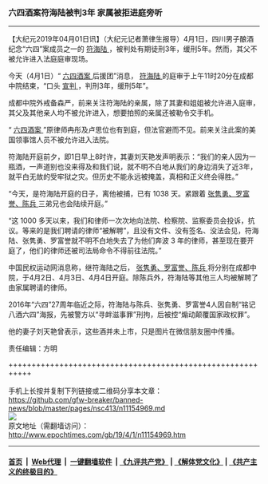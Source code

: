### 六四酒案符海陆被判3年 家属被拒进庭旁听
------------------------

<p>
 【大纪元2019年04月01日讯】（大纪元记者萧律生报导）4月1日，四川男子酿酒纪念“六四”案成员之一的
 <a href="http://www.epochtimes.com/gb/tag/%E7%AC%A6%E6%B5%B7%E9%99%86.html">
  符海陆
 </a>
 ，被判处有期徒刑3年，缓刑5年。然而，其父不被允许进入法庭庭审现场。
</p>
<p>
 今天（4月1日）“
 <a href="http://www.epochtimes.com/gb/tag/%E5%85%AD%E5%9B%9B%E9%85%92%E6%A1%88.html">
  六四酒案
 </a>
 后援团”消息，
 <a href="http://www.epochtimes.com/gb/tag/%E7%AC%A6%E6%B5%B7%E9%99%86.html">
  符海陆
 </a>
 的庭审于上午11时20分在成都中院结束，“口头
 <a href="http://www.epochtimes.com/gb/tag/%E5%AE%A3%E5%88%A4.html">
  宣判
 </a>
 ，判刑3年，缓刑5年”。
</p>
<p>
 成都中院外戒备森严，前来关注符海陆的亲属，除了其妻和姐姐被允许进入庭审，其父及其他亲人均不被允许进入，想要拍照的亲属还被勒令交手机。
</p>
<p>
 “
 <a href="http://www.epochtimes.com/gb/tag/%E5%85%AD%E5%9B%9B%E9%85%92%E6%A1%88.html">
  六四酒案
 </a>
 ”原律师冉彤及卢思位也有到庭，但法官避而不见。前来关注此案的美国领事馆人员不被允许进入法院。
</p>
<p>
 符海陆开庭前夕，即1日早上8时许，其妻刘天艳发声明表示：“我们的亲人因为一瓶酒，一声道别也没来得及和我们说，就不明不白地从我们的身边消失了近3年，就平白无故的受牢狱之灾。但历史不能永远被掩盖，真相和正义终会得胜。”
</p>
<p>
 “今天，是符海陆开庭的日子，离他被捕，已有
 <span lang="EN-US">
  1038
 </span>
 天。紧跟着
 <a href="http://www.epochtimes.com/gb/tag/%E5%BC%A0%E9%9A%BD%E5%8B%87%E3%80%81%E7%BD%97%E5%AF%8C%E8%AA%89%E3%80%81%E9%99%88%E5%85%B5.html">
  张隽勇、罗富誉、陈兵
 </a>
 三弟兄也会陆续开庭。”
</p>
<p>
 “这
 <span lang="EN-US">
  1000
 </span>
 多天以来，我们和律师一次次地向法院、检察院、监察委员会投诉，抗议。等来的是我们聘请的律师“被解聘”，且没有文件、没有签名、没法会见，符海陆、张隽勇、罗富誉就不明不白地失去了为他们奔波
 <span lang="EN-US">
  3
 </span>
 年的律师，甚至现在要开庭了，他们的律师还被司法局命令不得前往法院。”
</p>
<p>
 中国民权运动网消息称，继符海陆之后，
 <a href="http://www.epochtimes.com/gb/tag/%E5%BC%A0%E9%9A%BD%E5%8B%87%E3%80%81%E7%BD%97%E5%AF%8C%E8%AA%89%E3%80%81%E9%99%88%E5%85%B5.html">
  张隽勇、罗富誉、陈兵
 </a>
 将分别在成都中院，于4月2日、4月3日、4月4日开庭。除陈兵外，符海陆等其他三人均被解聘了由家属聘请的律师。
</p>
<p>
 2016年“六四”27周年临近之际，符海陆与陈兵、张隽勇、罗富誉4人因自制“铭记八酒六四”海报，先被警方以“寻衅滋事罪”刑拘，后被控“煽动颠覆国家政权罪”。
</p>
<p>
 他的妻子刘天艳曾表示，这些酒并未上市，只是图片在微信朋友圈中传播。
</p>
<div class="ArticleContent_Outer">
</div>
<p>
 责任编辑：方明
</p>

+++++++++++++++++++++++++++++++++++++++++++++++++++++++++++<br/><br/>
手机上长按并复制下列链接或二维码分享本文章：<br/>
https://github.com/gfw-breaker/banned-news/blob/master/pages/nsc413/n11154969.md <br/>
<a href='https://github.com/gfw-breaker/banned-news/blob/master/pages/nsc413/n11154969.md'><img src='https://github.com/gfw-breaker/banned-news/blob/master/pages/nsc413/n11154969.md.png'/></a> <br/>
原文地址（需翻墙访问）：http://www.epochtimes.com/gb/19/4/1/n11154969.htm


------------------------
#### [首页](https://github.com/gfw-breaker/banned-news/blob/master/README.md) &nbsp;|&nbsp; [Web代理](https://github.com/labour-camp/helloworld) &nbsp;|&nbsp; [一键翻墙软件](https://github.com/gfw-breaker/nogfw/blob/master/README.md) &nbsp;| [《九评共产党》](https://github.com/gfw-breaker/9ping.md/blob/master/README.md#九评之一评共产党是什么) | [《解体党文化》](https://github.com/gfw-breaker/jtdwh.md/blob/master/README.md) | [《共产主义的终极目的》](https://github.com/gfw-breaker/gczydzjmd.md/blob/master/README.md)

